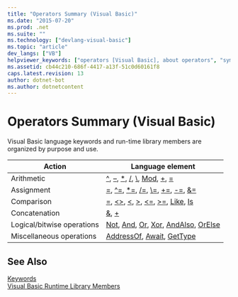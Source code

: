 ```yaml
---
title: "Operators Summary (Visual Basic)"
ms.date: "2015-07-20"
ms.prod: .net
ms.suite: ""
ms.technology: ["devlang-visual-basic"]
ms.topic: "article"
dev_langs: ["VB"]
helpviewer_keywords: ["operators [Visual Basic], about operators", "symbols, operators", "Visual Basic code, operators"]
ms.assetid: cb44c210-686f-4417-a13f-51c0d60161f8
caps.latest.revision: 13
author: dotnet-bot
ms.author: dotnetcontent
---
```

# Operators Summary (Visual Basic)
Visual Basic language keywords and run-time library members are organized by purpose and use.  
  
|Action|Language element|  
|------------|----------------------|  
|Arithmetic|[^](../../../visual-basic/language-reference/operators/exponentiation-operator.md), [–](../../../visual-basic/language-reference/operators/subtraction-operator.md), [*](../../../visual-basic/language-reference/operators/multiplication-operator.md), [/](../../../visual-basic/language-reference/operators/floating-point-division-operator.md), [\\](../../../visual-basic/language-reference/operators/integer-division-operator.md), [Mod](../../../visual-basic/language-reference/operators/mod-operator.md), [+](../../../visual-basic/language-reference/operators/addition-operator.md), [=](../../../visual-basic/language-reference/operators/assignment-operator.md)|  
|Assignment|[=](../../../visual-basic/language-reference/operators/assignment-operator.md), [^=](../../../visual-basic/language-reference/operators/exponentiation-assignment-operator.md), [*=](../../../visual-basic/language-reference/operators/multiplication-assignment-operator.md), [/=](../../../visual-basic/language-reference/operators/floating-point-division-assignment-operator.md), [\\=](../../../visual-basic/language-reference/operators/integer-division-assignment-operator.md), [+=](../../../visual-basic/language-reference/operators/addition-assignment-operator.md), [-=](../../../visual-basic/language-reference/operators/subtraction-assignment-operator.md), [&=](../../../visual-basic/language-reference/operators/and-assignment-operator.md)|  
|Comparison|[=](../../../visual-basic/language-reference/operators/comparison-operators.md), [<>](../../../visual-basic/language-reference/operators/comparison-operators.md), [\<](../../../visual-basic/language-reference/operators/comparison-operators.md), [>](../../../visual-basic/language-reference/operators/comparison-operators.md), [\<=](../../../visual-basic/language-reference/operators/comparison-operators.md), [>=](../../../visual-basic/language-reference/operators/comparison-operators.md), [Like](../../../visual-basic/language-reference/operators/like-operator.md), [Is](../../../visual-basic/language-reference/operators/is-operator.md)|  
|Concatenation|[&](../../../visual-basic/language-reference/operators/concatenation-operator.md), [+](../../../visual-basic/language-reference/operators/addition-operator.md)|  
|Logical/bitwise operations|[Not](../../../visual-basic/language-reference/operators/not-operator.md), [And](../../../visual-basic/language-reference/operators/and-operator.md), [Or](../../../visual-basic/language-reference/operators/or-operator.md), [Xor](../../../visual-basic/language-reference/operators/xor-operator.md), [AndAlso](../../../visual-basic/language-reference/operators/andalso-operator.md), [OrElse](../../../visual-basic/language-reference/operators/orelse-operator.md)|  
|Miscellaneous operations|[AddressOf](../../../visual-basic/language-reference/operators/addressof-operator.md), [Await](../../../visual-basic/language-reference/operators/await-operator.md), [GetType](../../../visual-basic/language-reference/operators/gettype-operator.md)|  
  
## See Also  
 [Keywords](../../../visual-basic/language-reference/keywords/index.md)   
 [Visual Basic Runtime Library Members](../../../visual-basic/language-reference/runtime-library-members.md)
